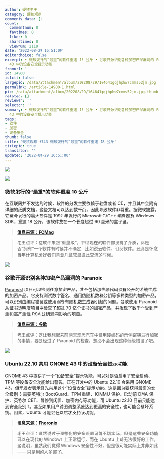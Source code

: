 ```yaml
---
author: 硬核老王
category: 硬核观察
comments_data: []
count:
  commentnum: 0
  favtimes: 0
  likes: 0
  sharetimes: 0
  viewnum: 2119
date: '2022-08-29 16:51:00'
editorchoice: false
excerpt: • 微软发行的“最重”的软件重逾 18 公斤 • 谷歌开源识别各种加密产品漏洞的 Paranoid • Ubuntu 22.10 禁用 GNOME
  43 中的设备安全提示功能
fromurl: ''
id: 14980
islctt: false
largepic: /data/attachment/album/202208/29/164641gqjhphw7cmms52jm.jpg
permalink: /article-14980-1.html
pic: /data/attachment/album/202208/29/164641gqjhphw7cmms52jm.jpg.thumb.jpg
related: []
reviewer: ''
selector: ''
summary: • 微软发行的“最重”的软件重逾 18 公斤 • 谷歌开源识别各种加密产品漏洞的 Paranoid • Ubuntu 22.10 禁用 GNOME
  43 中的设备安全提示功能
tags:
- 软件
- 加密
- 设备安全
thumb: false
title: '硬核观察 #743 微软发行的“最重”的软件重逾 18 公斤'
titlepic: true
translator: ''
updated: '2022-08-29 16:51:00'
---
```


![](/data/attachment/album/202208/29/164641gqjhphw7cmms52jm.jpg)


![](/data/attachment/album/202208/29/164647ntovxwrshjnolkfp.jpg)


### 微软发行的“最重”的软件重逾 18 公斤


在互联网并不发达的时候，软件的分发主要依赖于软盘或者 CD，并且其中会附有详细的纸质文档，这些文档可以达到数千页，因此导致软件非常重。据微软披露，它至今发行的最大软件是 1992 年发行的 Microsoft C/C++ 编译器及 Windows SDK，重逾 18 公斤，该软件放在一个长度超过 60 厘米的盒子里。



> 
> **[消息来源：PCMag](https://www.pcmag.com/news/microsofts-largest-piece-of-software-weighed-more-than-40-pounds)**
> 
> 
> 



> 
> 老王点评：这软件果然“重量级”。不过现在的软件都没有了介质，你是否“拥有”一个软件有时候并不确定，比如说云软件、订阅软件。还真是怀念当年计算机爱好者们背着几盒软盘彼此交流的时候。
> 
> 
> 


![](/data/attachment/album/202208/29/164659q2jdsww1224qzxx2.jpg)


### 谷歌开源识别各种加密产品漏洞的 Paranoid


[Paranoid](https://www.oschina.net/action/GoToLink?url=https%3A%2F%2Fgithub.com%2Fgoogle%2Fparanoid_crypto) 项目可以检测任意加密产品，甚至包括那些源代码没有公开的系统生成的加密产品。它支持测试数字签名、通用伪随机数和公钥等多种类型的加密产品，可以识别由编程错误或使用弱专有随机数生成器引起的问题。谷歌使用 Paranoid 从证书透明度项目中检查了超过 70 亿个证书的加密产品，并发现了数千个受到严重和高严重性 RSA 公钥漏洞影响的项目。



> 
> **[消息来源：谷歌](https://security.googleblog.com/2022/08/announcing-open-sourcing-of-paranoids.html)**
> 
> 
> 



> 
> 老王点评：这让我想起来前两天现代汽车中使用硬编码的示例密钥进行加密的事情，要是经过了 Paranoid 的检查，想必不会出现这种低级错误了吧。
> 
> 
> 


![](/data/attachment/album/202208/29/165104rtqbsibcqmfri2lu.jpg)


### Ubuntu 22.10 禁用 GNOME 43 中的设备安全提示功能


GNOME 43 中提供了一个“设备安全”提示功能，可以对是否启用了安全启动、TPM 等设备安全功能给出警告。正在开发中的 Ubuntu 22.10 会采用 GNOME 43，但开发者表示将先禁用这个“设备安全”提示功能。这是因为要获得最高的安全级别 3 需要英特尔 BootGuard、TPM 重建、IOMMU 保护、启动前 DMA 保护、英特尔 CET、暂停到闲置、加密内存等功能，而 Ubuntu 22.10 目前只能达到安全级别 1。甚至如果用户试图调整系统达到更高的安全性，也可能会破坏系统。因此，Ubuntu 可能会在以后才支持该功能。



> 
> **[消息来源：Phoronix](https://www.phoronix.com/news/Ubuntu-No-GNOME-Device-Security)**
> 
> 
> 



> 
> 老王点评：虽然说过于理想化的安全设置可能不切实际，但是这些安全功能可以在现代的 Windows 上正常运行，而在 Ubuntu 上却无法很好的工作。这说明，虽然我们觉得 Windows 安全性不好，但是很可能实际上并非如此 —— 只是用的人多罢了。
> 
> 
>